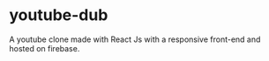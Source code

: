 # youtube-dub
A youtube clone made with React Js with a responsive front-end and hosted on firebase.